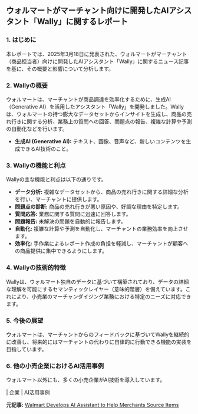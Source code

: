 ## ウォルマートがマーチャント向けに開発したAIアシスタント「Wally」に関するレポート

### 1. はじめに

本レポートでは、2025年3月18日に発表された、ウォルマートがマーチャント（商品担当者）向けに開発したAIアシスタント「Wally」に関するニュース記事を基に、その概要と影響について分析します。

### 2. Wallyの概要

ウォルマートは、マーチャントが商品調達を効率化するために、生成AI（Generative AI）を活用したアシスタント「Wally」を開発しました。Wallyは、ウォルマートの持つ膨大なデータセットからインサイトを生成し、商品の売れ行きに関する分析、業務上の質問への回答、問題点の報告、複雑な計算や予測の自動化などを行います。

* **生成AI (Generative AI):** テキスト、画像、音声など、新しいコンテンツを生成できるAI技術のこと。

### 3. Wallyの機能と利点

Wallyの主な機能と利点は以下の通りです。

* **データ分析:** 複雑なデータセットから、商品の売れ行きに関する詳細な分析を行い、マーチャントに提供します。
* **問題点の診断:** 商品の売れ行きが悪い原因や、好調な理由を特定します。
* **質問応答:** 業務に関する質問に迅速に回答します。
* **問題報告:** 未解決の問題を自動的に報告します。
* **自動化:** 複雑な計算や予測を自動化し、マーチャントの業務効率を向上させます。
* **効率化:** 手作業によるレポート作成の負担を軽減し、マーチャントが顧客への商品提供に集中できるようにします。

### 4. Wallyの技術的特徴

Wallyは、ウォルマート独自のデータに基づいて構築されており、データの詳細な理解を可能にするセマンティックレイヤー（意味的階層）を備えています。これにより、小売業のマーチャンダイジング業務における特定のニーズに対応できます。

### 5. 今後の展望

ウォルマートは、マーチャントからのフィードバックに基づいてWallyを継続的に改善し、将来的にはマーチャントの代わりに自律的に行動できる機能の実装を目指しています。

### 6. 他の小売企業におけるAI活用事例

ウォルマート以外にも、多くの小売企業がAI技術を導入しています。

| 企業 | AI活用事例 

**元記事:** [Walmart Develops AI Assistant to Help Merchants Source Items](https://www.pymnts.com/walmart/2025/walmart-develops-ai-assistant-that-helps-merchants-source-products/)